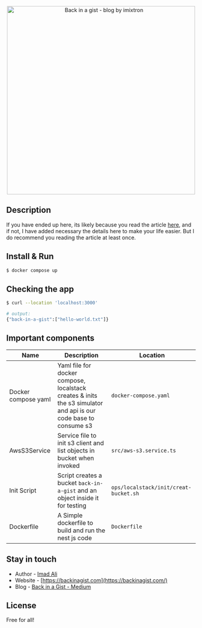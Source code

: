 <p align="center">
  <a href="http://backinagist.com/" target="blank"><img src="https://backinagist.com/BIG_logo_light.svg" width="500" alt="Back in a gist - blog by imixtron" /></a>
</p>

## Description
If you have ended up here, its likely because you read the article [here](backinagist.com/article), and if not, I have added necessary the details here to make your life easier. But I do recommend you reading the article at least once.

## Install & Run

```bash
$ docker compose up
```

## Checking the app

```bash
$ curl --location 'localhost:3000'

# output:
{"back-in-a-gist":["hello-world.txt"]}
```

## Important components

| Name                | Description                                                                                                      | Location                              |
|---------------------|------------------------------------------------------------------------------------------------------------------|---------------------------------------|
| Docker compose yaml | Yaml file for docker compose, localstack creates & inits the s3 simulator and api is our code base to consume s3 | `docker-compose.yaml`                 |
| AwsS3Service        | Service file to init s3 client and list objects in bucket when invoked                                           | `src/aws-s3.service.ts`               |
| Init Script         | Script creates a bucket `back-in-a-gist` and an object inside it for testing                                     | `ops/localstack/init/creat-bucket.sh` |
| Dockerfile          | A Simple dockerfile to build and run the nest js code                                                            | `Dockerfile`                          |



## Stay in touch

- Author - [Imad Ali](https://imixtron.com)
- Website - [https://backinagist.com](https://backinagist.com/)
- Blog - [Back in a Gist - Medium](https://blog.backinagist.com)

## License

Free for all!
